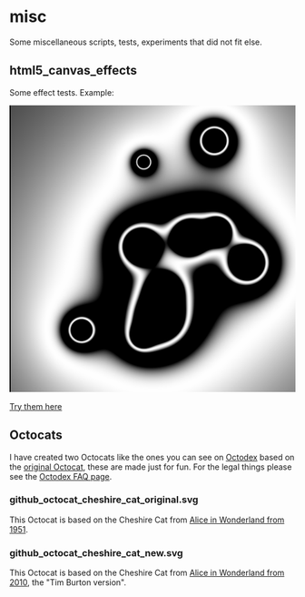 # misc

Some miscellaneous scripts, tests, experiments that did not fit else.


## html5_canvas_effects

Some effect tests. Example:

![metaball01e](./html5_canvas_effects/previews/metaball01e.png)

[Try them here](https://gheja.github.io/misc/html5_canvas_effects)


## Octocats

I have created two Octocats like the ones you can see on [Octodex](http://octodex.github.com/) based on the [original Octocat](http://octodex.github.com/original/), these are made just for fun. For the legal things please see the [Octodex FAQ page](http://octodex.github.com/faq.html).

### github_octocat_cheshire_cat_original.svg
This Octocat is based on the Cheshire Cat from [Alice in Wonderland from 1951](http://www.imdb.com/title/tt0043274/).

### github_octocat_cheshire_cat_new.svg
This Octocat is based on the Cheshire Cat from [Alice in Wonderland from 2010](http://www.imdb.com/title/tt1014759/), the "Tim Burton version".
